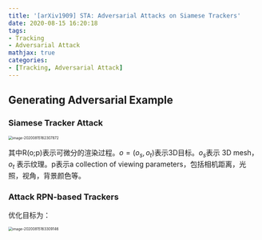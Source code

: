 ```yaml
---
title: '[arXiv1909] STA: Adversarial Attacks on Siamese Trackers'
date: 2020-08-15 16:20:18
tags:
- Tracking
- Adversarial Attack
mathjax: true
categories:
- [Tracking, Adversarial Attack]
---
```


## Generating Adversarial Example

### Siamese Tracker Attack

<img src="https://i.loli.net/2020/08/15/CGzKtJWwQsiVd2S.png" alt="image-20200815162307872" style="zoom:50%;" />

其中R(o;p)表示可微分的渲染过程。$o=(o_s,o_t)$表示3D目标。$o_s$表示 3D mesh，$o_t$ 表示纹理。p表示a collection of viewing parameters，包括相机距离，光照，视角，背景颜色等。

### Attack RPN-based Trackers

优化目标为：

<img src="https://i.loli.net/2020/08/15/PdhMZVk1Fvo6yr8.png" alt="image-20200815163309146" style="zoom:50%;" />